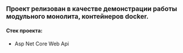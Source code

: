 ## <sup> Проект релизован в качестве демонстрации работы модульного монолита, контейнеров docker. </sup>
#### Стек проекта:
+ Asp Net Core Web Api

